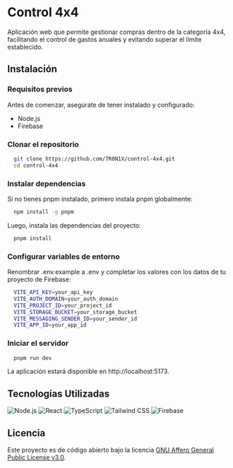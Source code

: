 # Control 4x4

Aplicación web que permite gestionar compras dentro de la categoría 4x4, facilitando el control de gastos anuales y evitando superar el límite establecido.

## Instalación

### Requisitos previos

Antes de comenzar, asegúrate de tener instalado y configurado:

- Node.js
- Firebase

### Clonar el repositorio

```bash
  git clone https://github.com/7R0N1X/control-4x4.git
  cd control-4x4
```

### Instalar dependencias

Si no tienes pnpm instalado, primero instala pnpm globalmente:

```bash
  npm install -g pnpm
```
Luego, instala las dependencias del proyecto:

```bash
  pnpm install
```

### Configurar variables de entorno

Renombrar .env.example a .env y completar los valores con los datos de tu proyecto de Firebase:

```bash
  VITE_API_KEY=your_api_key
  VITE_AUTH_DOMAIN=your_auth_domain
  VITE_PROJECT_ID=your_project_id
  VITE_STORAGE_BUCKET=your_storage_bucket
  VITE_MESSAGING_SENDER_ID=your_sender_id
  VITE_APP_ID=your_app_id
```

### Iniciar el servidor

```bash
  pnpm run dev
```

La aplicación estará disponible en http://localhost:5173.

## Tecnologías Utilizadas

![Node.js](https://img.shields.io/badge/Node.js-6DA55F?style=for-the-badge&logo=node.js&logoColor=white)
![React](https://img.shields.io/badge/React-61DAFB?style=for-the-badge&logo=react&logoColor=black)
![TypeScript](https://img.shields.io/badge/TypeScript-007ACC?style=for-the-badge&logo=typescript&logoColor=white)
![Tailwind CSS](https://img.shields.io/badge/Tailwind_CSS-06B6D4?style=for-the-badge&logo=tailwind-css&logoColor=white)
![Firebase](https://img.shields.io/badge/Firebase-FFCB2B?style=for-the-badge&logo=firebase&logoColor=black)

## Licencia

Este proyecto es de código abierto bajo la licencia [GNU Affero General Public License v3.0](https://github.com/7R0N1X/control-4x4/blob/main/LICENSE).
